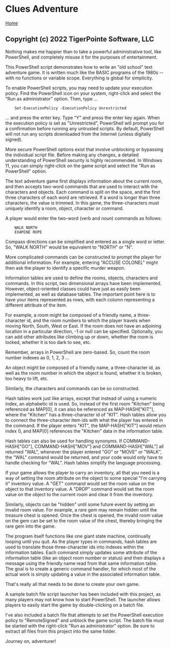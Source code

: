 # Clues Adventure
[Home](https://github.com/tigerpointe/Clues-Adventure)

## Copyright (c) 2022 TigerPointe Software, LLC

Nothing makes me happier than to take a powerful administrative tool, like PowerShell, and completely misuse it for the purposes of entertainment.

This PowerShell script demonstrates how to write an "old school" text adventure game.  It is written much like the BASIC programs of the 1980s -- with no functions or variable scope.  Everything is global for simplicity.

To enable PowerShell scripts, you may need to update your execution policy.  Find the PowerShell icon on your system, right-click and select the "Run as administrator" option.  Then, type ...

        Set-ExecutionPolicy -ExecutionPolicy Unrestricted

... and press the enter key.  Type "Y" and press the enter key again.  When the execution policy is set as "Unrestricted", PowerShell will prompt you for a confirmation before running any untrusted scripts.  By default, PowerShell will not run any scripts downloaded from the Internet (unless digitally signed).

More secure PowerShell options exist that involve unblocking or bypassing the individual script file.  Before making any changes, a detailed understanding of PowerShell security is highly recommended.  In Windows 11, you can simply right-click on the game script and select the "Run as PowerShell" option.

The text adventure game first displays information about the current room, and then accepts two-word commands that are used to interact with the characters and objects.  Each command is split on the space, and the first three characters of each word are retrieved.  If a word is longer than three characters, the value is trimmed.  In this game, the three-characters must uniquely identify a room, object, character or command.

A player would enter the two-word (verb and noun) commands as follows:

        WALK NORTH
        EXAMINE ROPE

Compass directions can be simplified and entered as a single word or letter.  So, "WALK NORTH" would be equivalent to "NORTH" or "N".

More complicated commands can be constructed to prompt the player for additional information.  For example, entering "ACCUSE COLONEL" might then ask the player to identify a specific murder weapon.

Information tables are used to define the rooms, objects, characters and commands.  In this script, two dimensional arrays have been implemented.  However, object-oriented classes could have just as easily been implemented, as well as database tables.  The important point here is to have your items represented as rows, with each column representing a different attribute of the item.

For example, a room might be composed of a friendly name, a three-character id, and the room numbers to which the player travels when moving North, South, West or East.  If the room does not have an adjoining location in a particular direction, -1 or null can be specified.  Optionally, you can add other attributes like climbing up or down, whether the room is locked, whether it is too dark to see, etc.

Remember, arrays in PowerShell are zero-based.  So, count the room number indexes as 0, 1, 2, 3 ...

An object might be composed of a friendly name, a three-character id, as well as the room number in which the object is found, whether it is broken, too heavy to lift, etc.

Similarly, the characters and commands can be so constructed.

Hash tables work just like arrays, except that instead of using a numeric index, an alphabetic id is used.  So, instead of the first room "Kitchen" being referenced as MAP[0], it can also be referenced as MAP-HASH["KIT"], where the "Kitchen" has a three-character id of "KIT".  Hash tables allow you to connect the three-character item ids with what the player has entered in the command.  If the player enters "KIT", the MAP-HASH["KIT"] would return index 0, and MAP[0] references the "Kitchen" data in the information table.

Hash tables can also be used for handling synonyms.  If COMMAND-HASH["GO"], COMMAND-HASH["MOV"] and COMMAND-HASH["WAL"] all returned "WAL", whenever the player entered "GO" or "MOVE" or "WALK", the "WAL" command would be returned, and your code would only have to handle checking for "WAL".  Hash tables simplify the language processing.

If your game allows the player to carry an inventory, all that you need is a way of setting the room attribute on the object to some special "I'm carrying it" inventory value.  A "GET" command would set the room value on the object to that inventory value.  A "DROP" command would set the room value on the object to the current room and clear it from the inventory.

Similarly, objects can be "hidden" until some future event by setting an invalid room value.  For example, a rare gem may remain hidden until the treasure chest is opened.  Once the chest is opened, the invalid room value on the gem can be set to the room value of the chest, thereby bringing the rare gem into the game.

The program itself functions like one giant state machine, continually looping until you quit.  As the player types in commands, hash tables are used to translate those three-character ids into indexes within the information tables.  Each command simply updates some attribute of the information table (like an object room number or status) and then displays a message using the friendly name read from that same information table.  The goal is to create a generic command handler, for which most of the actual work is simply updating a value in the associated information table.

That's really all that needs to be done to create your own game.

A sample batch file script launcher has been included with this project, as many players may not know how to start PowerShell.  The launcher allows players to easily start the game by double-clicking on a batch file.

I've also included a batch file that attempts to set the PowerShell execution policy to "RemoteSigned" and unblock the game script.  The batch file must be started with the right-click "Run as administrator" option.  Be sure to extract all files from this project into the same folder.

Journey on, adventurer!